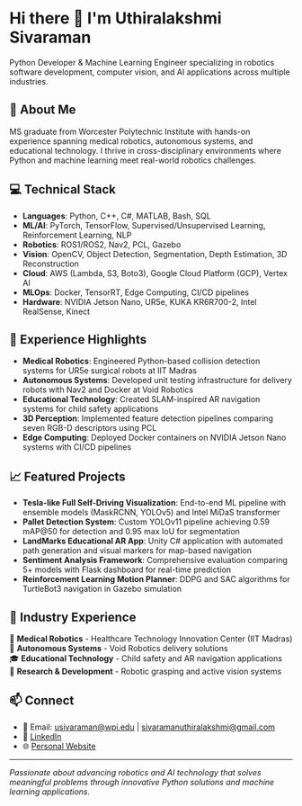 # Hi there 👋 I'm Uthiralakshmi Sivaraman

Python Developer & Machine Learning Engineer specializing in robotics software development, computer vision, and AI applications across multiple industries.

## 🤖 About Me

MS graduate from Worcester Polytechnic Institute with hands-on experience spanning medical robotics, autonomous systems, and educational technology. I thrive in cross-disciplinary environments where Python and machine learning meet real-world robotics challenges.

## 💻 Technical Stack
- **Languages**: Python, C++, C#, MATLAB, Bash, SQL
- **ML/AI**: PyTorch, TensorFlow, Supervised/Unsupervised Learning, Reinforcement Learning, NLP
- **Robotics**: ROS1/ROS2, Nav2, PCL, Gazebo
- **Vision**: OpenCV, Object Detection, Segmentation, Depth Estimation, 3D Reconstruction
- **Cloud**: AWS (Lambda, S3, Boto3), Google Cloud Platform (GCP), Vertex AI
- **MLOps**: Docker, TensorRT, Edge Computing, CI/CD pipelines
- **Hardware**: NVIDIA Jetson Nano, UR5e, KUKA KR6R700-2, Intel RealSense, Kinect

## 🚀 Experience Highlights
- **Medical Robotics**: Engineered Python-based collision detection systems for UR5e surgical robots at IIT Madras
- **Autonomous Systems**: Developed unit testing infrastructure for delivery robots with Nav2 and Docker at Void Robotics
- **Educational Technology**: Created SLAM-inspired AR navigation systems for child safety applications
- **3D Perception**: Implemented feature detection pipelines comparing seven RGB-D descriptors using PCL
- **Edge Computing**: Deployed Docker containers on NVIDIA Jetson Nano systems with CI/CD pipelines

## 📈 Featured Projects
- **Tesla-like Full Self-Driving Visualization**: End-to-end ML pipeline with ensemble models (MaskRCNN, YOLOv5) and Intel MiDaS transformer
- **Pallet Detection System**: Custom YOLOv11 pipeline achieving 0.59 mAP@50 for detection and 0.95 max IoU for segmentation
- **LandMarks Educational AR App**: Unity C# application with automated path generation and visual markers for map-based navigation
- **Sentiment Analysis Framework**: Comprehensive evaluation comparing 5+ models with Flask dashboard for real-time prediction
- **Reinforcement Learning Motion Planner**: DDPG and SAC algorithms for TurtleBot3 navigation in Gazebo simulation

## 🏢 Industry Experience
🏥 **Medical Robotics** - Healthcare Technology Innovation Center (IIT Madras)  
🚛 **Autonomous Systems** - Void Robotics delivery solutions  
🎓 **Educational Technology** - Child safety and AR navigation applications  
🔬 **Research & Development** - Robotic grasping and active vision systems  

## 📫 Connect
- 📧 Email: usivaraman@wpi.edu | sivaramanuthiralakshmi@gmail.com
- 💼 [LinkedIn](https://linkedin.com/in/uthiralakshmis)
- 🌐 [Personal Website](https://uthiras.github.io)


---
*Passionate about advancing robotics and AI technology that solves meaningful problems through innovative Python solutions and machine learning applications.*
